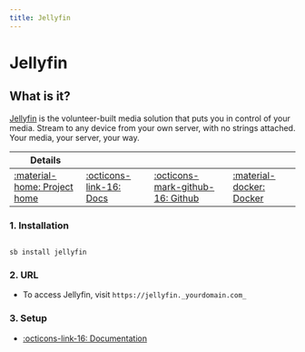 ```yaml
---
title: Jellyfin
---
```


# Jellyfin

## What is it?

[Jellyfin](https://jellyfin.org/) is the volunteer-built media solution that puts you in control of your media. Stream to any device from your own server, with no strings attached. Your media, your server, your way.

| Details     |             |             |             |
|-------------|-------------|-------------|-------------|
| [:material-home: Project home ](https://jellyfin.org/) | [:octicons-link-16: Docs](https://docs.jellyfin.org/) | [:octicons-mark-github-16: Github](https://github.com/jellyfin/jellyfin) | [:material-docker: Docker ](https://hub.docker.com/r/hotio/jellyfin)|

### 1. Installation

``` shell

sb install jellyfin

```

### 2. URL

- To access Jellyfin, visit `https://jellyfin._yourdomain.com_`

### 3. Setup

- [:octicons-link-16: Documentation](https://docs.jellyfin.org/)
